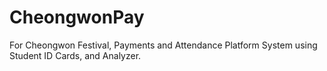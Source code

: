 # CheongwonPay
For Cheongwon Festival, Payments and Attendance Platform System using Student ID Cards, and Analyzer.
